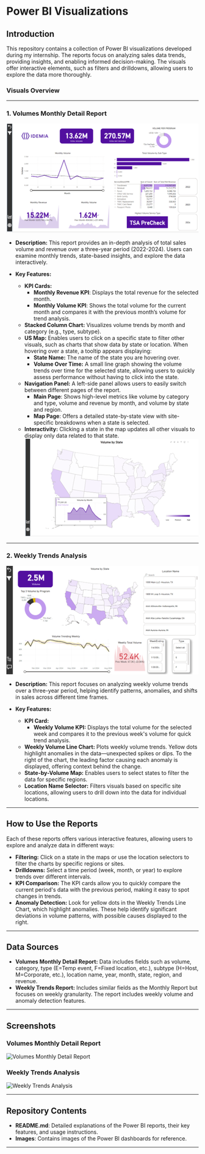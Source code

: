 # Power BI Visualizations

## Introduction
This repository contains a collection of Power BI visualizations developed during my internship. The reports focus on analyzing sales data trends, providing insights, and enabling informed decision-making. The visuals offer interactive elements, such as filters and drilldowns, allowing users to explore the data more thoroughly.

### Visuals Overview

---

### 1. **Volumes Monthly Detail Report**
![Volumes Monthly Detail Report](https://raw.githubusercontent.com/husainv5/Power-BI-Visualizations/5be7f4622dd036bcad31fc11775156df7b6582cb/images/Volumes%20Monthly%20Detail.png)
- **Description:** This report provides an in-depth analysis of total sales volume and revenue over a three-year period (2022-2024). Users can examine monthly trends, state-based insights, and explore the data interactively.
  
- **Key Features:**
  - **KPI Cards:** 
    - **Monthly Revenue KPI**: Displays the total revenue for the selected month.
    - **Monthly Volume KPI**: Shows the total volume for the current month and compares it with the previous month’s volume for trend analysis.
  - **Stacked Column Chart:** Visualizes volume trends by month and category (e.g., type, subtype).
  - **US Map:** Enables users to click on a specific state to filter other visuals, such as charts that show data by state or location. When hovering over a state, a tooltip appears displaying:
    - **State Name:** The name of the state you are hovering over.
    - **Volume Over Time:** A small line graph showing the volume trends over time for the selected state, allowing users to quickly assess performance without having to click into the state.
  - **Navigation Panel:** A left-side panel allows users to easily switch between different pages of the report. 
    - **Main Page**: Shows high-level metrics like volume by category and type, volume and revenue by month, and volume by state and region.
    - **Map Page**: Offers a detailed state-by-state view with site-specific breakdowns when a state is selected.
  - **Interactivity:** Clicking a state in the map updates all other visuals to display only data related to that state.
![Volumes Monthly Detail Map Page](https://raw.githubusercontent.com/husainv5/Power-BI-Visualizations/8fb9f8292e2cd4522ae9c8efc856fb3f3e516fda/images/Volumes%20Monthly%20Detail%20Map.png)

---

### 2. **Weekly Trends Analysis**
![Weekly Trends Analysis](https://raw.githubusercontent.com/husainv5/Power-BI-Visualizations/8fb9f8292e2cd4522ae9c8efc856fb3f3e516fda/images/Volumes%20Weekly.png)
- **Description:** This report focuses on analyzing weekly volume trends over a three-year period, helping identify patterns, anomalies, and shifts in sales across different time frames.
  
- **Key Features:**
  - **KPI Card:**
    - **Weekly Volume KPI:** Displays the total volume for the selected week and compares it to the previous week's volume for quick trend analysis.
  - **Weekly Volume Line Chart:** Plots weekly volume trends. Yellow dots highlight anomalies in the data—unexpected spikes or dips. To the right of the chart, the leading factor causing each anomaly is displayed, offering context behind the change.
  - **State-by-Volume Map:** Enables users to select states to filter the data for specific regions.
  - **Location Name Selector:** Filters visuals based on specific site locations, allowing users to drill down into the data for individual locations.

---


## How to Use the Reports

Each of these reports offers various interactive features, allowing users to explore and analyze data in different ways:
- **Filtering:** Click on a state in the maps or use the location selectors to filter the charts by specific regions or sites.
- **Drilldowns:** Select a time period (week, month, or year) to explore trends over different intervals.
- **KPI Comparison:** The KPI cards allow you to quickly compare the current period's data with the previous period, making it easy to spot changes in trends.
- **Anomaly Detection:** Look for yellow dots in the Weekly Trends Line Chart, which highlight anomalies. These help identify significant deviations in volume patterns, with possible causes displayed to the right.

---

## Data Sources
- **Volumes Monthly Detail Report:** Data includes fields such as volume, category, type (E=Temp event, F=Fixed location, etc.), subtype (H=Host, M=Corporate, etc.), location name, year, month, state, region, and revenue.
- **Weekly Trends Report:** Includes similar fields as the Monthly Report but focuses on weekly granularity. The report includes weekly volume and anomaly detection features.

---

## Screenshots

### Volumes Monthly Detail Report
![Volumes Monthly Detail Report](screenshots/volumes_monthly_detail_report.png)

### Weekly Trends Analysis
![Weekly Trends Analysis](screenshots/weekly_trends_analysis.png)

---

## Repository Contents

- **README.md**: Detailed explanations of the Power BI reports, their key features, and usage instructions.
- **Images**: Contains images of the Power BI dashboards for reference.

---
